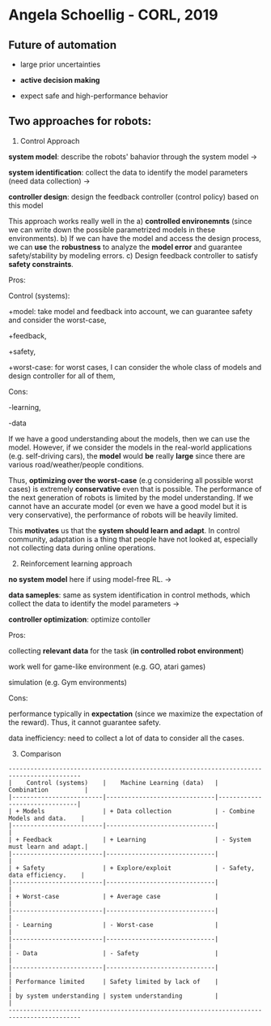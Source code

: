 # Angela Schoellig - CORL, 2019

## Future of automation

- large prior uncertainties

- **active decision making**

- expect safe and high-performance behavior

## Two approaches for robots:

1. Control Approach

**system model**: describe the robots' bahavior through the system model -> 

**system identification**: collect the data to identify the model parameters (need data collection) ->

**controller design**: design the feedback controller (control policy) based on this model

This approach works really well in the a) **controlled environemnts** (since we can write down the possible parametrized models in these environments). b) If we can have the model and access the design process, we can **use** the **robustness** to analyze the **model error** and guarantee safety/stability by modeling errors. c) Design feedback controller to satisfy **safety constraints**.

Pros:

Control (systems): 

+model: take model and feedback into account, we can guarantee safety and consider the worst-case,

+feedback, 

+safety, 

+worst-case: for worst cases, I can consider the whole class of models and design controller for all of them,

Cons:

-learning, 

-data

If we have a good understanding about the models, then we can use the model. However, if we consider the models in the 
real-world applications (e.g. self-driving cars), the **model** would **be** really **large** since there are various road/weather/people conditions. 

Thus, **optimizing over the worst-case** (e.g considering all possible worst cases) is extremely **conservative** 
even that is possible. The performance of the next generation of robots is limited by the model understanding. If we cannot
have an accurate model (or even we have a good model but it is very conservative), the performance of robots will be heavily limited. 

This **motivates** us that the **system should learn and adapt**. In control community, adaptation is a thing that people have not looked at, especially not collecting data during online operations.


2. Reinforcement learning approach

**no system model** here if using model-free RL. ->

**data sameples**: same as system identification in control methods, which collect the data to identify the model parameters ->

**controller optimization**: optimize contoller

Pros:

collecting **relevant data** for the task (**in controlled robot environment**)

work well for game-like environment (e.g. GO, atari games)

simulation (e.g. Gym environments)

Cons:

performance typically in **expectation** (since we maximize the expectation of the reward). Thus, it cannot guarantee safety.

data inefficiency: need to collect a lot of data to consider all the cases.

3. Comparison
```
------------------------------------------------------------------------------------------
|    Control (systems)    |    Machine Learning (data)   |          Combination          |
|-------------------------|------------------------------|-------------------------------|
| + Models                | + Data collection            | - Combine Models and data.    |
|-------------------------|------------------------------|                               |
| + Feedback              | + Learning                   | - System must learn and adapt.|
|-------------------------|------------------------------|                               |
| + Safety                | + Explore/exploit            | - Safety, data efficiency.    |
|-------------------------|------------------------------|                               |
| + Worst-case            | + Average case               |                               |
|-------------------------|------------------------------|                               |
| - Learning              | - Worst-case                 |                               |
|-------------------------|------------------------------|                               |
| - Data                  | - Safety                     |                               |
|-------------------------|------------------------------|                               |
| Performance limited     | Safety limited by lack of    |                               |
| by system understanding | system understanding         |                               |
------------------------------------------------------------------------------------------
```

